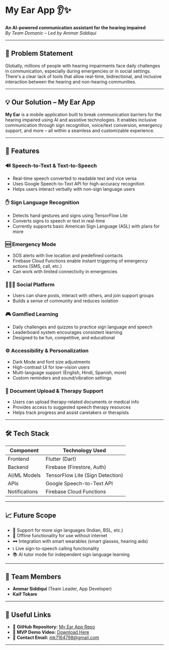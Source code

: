 # My Ear App 👂✨  
**An AI-powered communication assistant for the hearing impaired**  
_By Team Domanic – Led by Ammar Siddiqui_

---

## 🧠 Problem Statement

Globally, millions of people with hearing impairments face daily challenges in communication, especially during emergencies or in social settings. There's a clear lack of tools that allow real-time, bidirectional, and inclusive interaction between the hearing and non-hearing communities.

---

## 💡 Our Solution – My Ear App

**My Ear** is a mobile application built to break communication barriers for the hearing impaired using AI and assistive technologies. It enables inclusive communication through sign recognition, voice/text conversion, emergency support, and more – all within a seamless and customizable experience.

---

## 🚀 Features

### 🔊 Speech-to-Text & Text-to-Speech
- Real-time speech converted to readable text and vice versa
- Uses Google Speech-to-Text API for high-accuracy recognition
- Helps users interact verbally with non-sign language users

### ✋ Sign Language Recognition
- Detects hand gestures and signs using TensorFlow Lite
- Converts signs to speech or text in real-time
- Currently supports basic American Sign Language (ASL) with plans for more

### 🆘 Emergency Mode
- SOS alerts with live location and predefined contacts
- Firebase Cloud Functions enable instant triggering of emergency actions (SMS, call, etc.)
- Can work with limited connectivity in emergencies

### 🧑‍🤝‍🧑 Social Platform
- Users can share posts, interact with others, and join support groups
- Builds a sense of community and reduces isolation

### 🎮 Gamified Learning
- Daily challenges and quizzes to practice sign language and speech
- Leaderboard system encourages consistent learning
- Designed to be fun, competitive, and educational

### ⚙️ Accessibility & Personalization
- Dark Mode and font size adjustments
- High-contrast UI for low-vision users
- Multi-language support (English, Hindi, Spanish, more)
- Custom reminders and sound/vibration settings

### 🧾 Document Upload & Therapy Support
- Users can upload therapy-related documents or medical info
- Provides access to suggested speech therapy resources
- Helps track progress and assist caretakers or therapists

---

## 🛠️ Tech Stack

| Component       | Technology Used                  |
|----------------|----------------------------------|
| Frontend       | Flutter (Dart)                   |
| Backend        | Firebase (Firestore, Auth)       |
| AI/ML Models   | TensorFlow Lite (Sign Detection) |
| APIs           | Google Speech-to-Text API        |
| Notifications  | Firebase Cloud Functions         |

---

## 📈 Future Scope

- 🔄 Support for more sign languages (Indian, BSL, etc.)
- 📴 Offline functionality for use without internet
- 🕶️ Integration with smart wearables (smart glasses, hearing aids)
- 📞 Live sign-to-speech calling functionality
- 📚 AI tutor mode for independent sign language learning

---

## 👥 Team Members

- **Ammar Siddiqui** (Team Leader, App Developer)
- **Kaif Tokare**

---

## 🔗 Useful Links

- 🔗 **GitHub Repository:** [My Ear App Repo](https://github.com/DomanicBlaze040604/MY-EAR-F)  
- 🎥 **MVP Demo Video:** [Download Here](https://docs.google.com/uc?export=download&id=11eV-fjbpuRMYCw7rhVEROdy0c4joRza8)  
- 📧 **Contact Email:** mk7164798@gmail.com  

---

